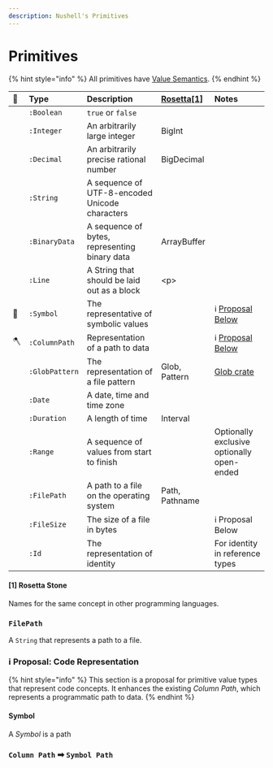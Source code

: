 ```yaml
---
description: Nushell's Primitives
---
```


# Primitives

{% hint style="info" %}
All primitives have [Value Semantics](value-vs.-reference.md#value-semantics).
{% endhint %}

| 🧪 | Type | Description | [Rosetta\[1\]](semantics_primitives.md#1-rosetta-stone) | Notes |
| :--- | :--- | :--- | :--- | :--- |
|  | `:Boolean` | `true` or `false` |  |  |
|  | `:Integer` | An arbitrarily large integer | BigInt |  |
|  | `:Decimal` | An arbitrarily precise rational number | BigDecimal |  |
|  | `:String` | A sequence of UTF-8-encoded Unicode characters |  |  |
|  | `:BinaryData` | A sequence of bytes, representing binary data | ArrayBuffer |  |
|  | `:Line` | A String that should be laid out as a block | &lt;p&gt; |  |
| 🧪 | `:Symbol` | The representative of symbolic values |  | ℹ [Proposal Below](semantics_primitives.md#proposal-code-representation) |
| 🪓 | `:ColumnPath` | Representation of a path to data |  | ℹ [Proposal Below](semantics_primitives.md#proposal-code-representation) |
|  | `:GlobPattern` | The representation of a file pattern | Glob, Pattern | [Glob crate](https://docs.rs/glob/0.3.0/glob/struct.Pattern.html) |
|  | `:Date` | A date, time and time zone |  |  |
|  | `:Duration` | A length of time | Interval |  |
|  | `:Range` | A sequence of values from start to finish |  | Optionally exclusive optionally open-ended |
|  | `:FilePath` | A path to a file on the operating system | Path, Pathname |  |
|  | `:FileSize` | The size of a file in bytes |  | ℹ Proposal Below |
|  | `:Id` | The representation of identity |  | For identity in reference types |

#### \[1\] Rosetta Stone

Names for the same concept in other programming languages.

### `FilePath`

A `String` that represents a path to a file.

### ℹ **Proposal: Code Representation**

{% hint style="info" %}
This section is a proposal for primitive value types that represent code concepts. It enhances the existing _Column Path_, which represents a programmatic path to data.
{% endhint %}

#### Symbol

A _Symbol_  is a path 

###  `Column Path` ➡ `Symbol Path`

### 


